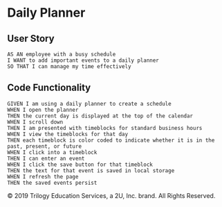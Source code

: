 # Daily Planner


## User Story

```
AS AN employee with a busy schedule
I WANT to add important events to a daily planner
SO THAT I can manage my time effectively
```

## Code Functionality

```
GIVEN I am using a daily planner to create a schedule
WHEN I open the planner
THEN the current day is displayed at the top of the calendar
WHEN I scroll down
THEN I am presented with timeblocks for standard business hours
WHEN I view the timeblocks for that day
THEN each timeblock is color coded to indicate whether it is in the past, present, or future
WHEN I click into a timeblock
THEN I can enter an event
WHEN I click the save button for that timeblock
THEN the text for that event is saved in local storage
WHEN I refresh the page
THEN the saved events persist
```

© 2019 Trilogy Education Services, a 2U, Inc. brand. All Rights Reserved.

